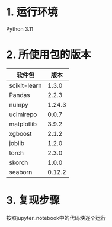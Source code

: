 # 1. 运行环境

Python 3.11

# 2. 所使用包的版本

| 软件包       | 版本    |
| ------------ | ------- |
| scikit-learn | 1.3.0   |
| Pandas       | 2.2.3   |
| numpy        | 1.24.3  |
| ucimlrepo    | 0.0.7   |
| matplotlib   | 3.9.2   |
| xgboost      | 2.1.2   |
| joblib       | 1.2.0   |
| torch        | 2.3.0   |
| skorch       | 1.0.0   |
| seaborn      | 0.12.2  |

# 3. 复现步骤
按照jupyter_notebook中的代码块逐个运行

